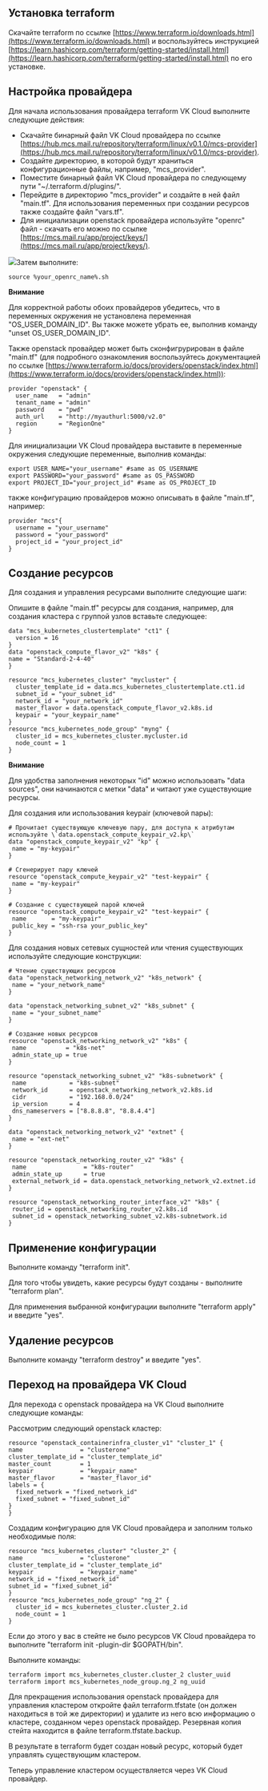 ## Установка terraform

Скачайте terraform по ссылке [https://www.terraform.io/downloads.html](https://www.terraform.io/downloads.html) и воспользуйтесь инструкцией [https://learn.hashicorp.com/terraform/getting-started/install.html](https://learn.hashicorp.com/terraform/getting-started/install.html) по его установке.

## Настройка провайдера

Для начала использования провайдера terraform VK Cloud выполните следующие действия:

- Скачайте бинарный файл VK Cloud провайдера по ссылке [https://hub.mcs.mail.ru/repository/terraform/linux/v0.1.0/mcs-provider](https://hub.mcs.mail.ru/repository/terraform/linux/v0.1.0/mcs-provider).
- Создайте директорию, в которой будут храниться конфигурационные файлы, например, "mcs_provider".
- Поместите бинарный файл VK Cloud провайдера по следующему пути "~/.terraform.d/plugins/".
- Перейдите в директорию "mcs_provider" и создайте в ней файл "main.tf". Для использования переменных при создании ресурсов также создайте файл "vars.tf".
- Для инициализации openstack провайдера используйте "openrc" файл - скачать его можно по ссылке [https://mcs.mail.ru/app/project/keys/](https://mcs.mail.ru/app/project/keys/).

![](./assets/1601594594299-1601594594299.png)Затем выполните:

```
source %your_openrc_name%.sh
```

**Внимание**

Для корректной работы обоих провайдеров убедитесь, что в переменных окружения не установлена переменная "OS_USER_DOMAIN_ID". Вы также можете убрать ее, выполнив команду "unset OS_USER_DOMAIN_ID".

Также openstack провайдер может быть сконфигрурирован в файле "main.tf" (для подробного ознакомления воспользуйтесь документацией по ссылке [https://www.terraform.io/docs/providers/openstack/index.html](https://www.terraform.io/docs/providers/openstack/index.html)):

```
provider "openstack" {
  user_name   = "admin"
  tenant_name = "admin"
  password    = "pwd"
  auth_url    = "http://myauthurl:5000/v2.0"
  region      = "RegionOne"
}
```

Для инициализации VK Cloud провайдера выставите в переменные окружения следующие переменные, выполнив команды:

```
export USER_NAME="your_username" #same as OS_USERNAME
export PASSWORD="your_password" #same as OS_PASSWORD
export PROJECT_ID="your_project_id" #same as OS_PROJECT_ID
```

также конфигурацию провайдеров можно описывать в файле "main.tf", например:

```
provider "mcs"{
  username = "your_username"
  password = "your_password"
  project_id = "your_project_id"
}
```

## Создание ресурсов

Для создания и управления ресурсами выполните следующие шаги:

Опишите в файле "main.tf" ресурсы для создания, например, для создания кластера с группой узлов вставьте следующее:

```
data "mcs_kubernetes_clustertemplate" "ct1" {
  version = 16
}
data "openstack_compute_flavor_v2" "k8s" {
name = "Standard-2-4-40"
}

resource "mcs_kubernetes_cluster" "mycluster" {
  cluster_template_id = data.mcs_kubernetes_clustertemplate.ct1.id
  subnet_id = "your_subnet_id"
  network_id = "your_network_id"
  master_flavor = data.openstack_compute_flavor_v2.k8s.id
  keypair = "your_keypair_name"
}
resource "mcs_kubernetes_node_group" "myng" {
  cluster_id = mcs_kubernetes_cluster.mycluster.id
  node_count = 1
}
```

**Внимание**

Для удобства заполнения некоторых "id" можно использовать "data sources", они начинаются с метки "data" и читают уже существующие ресурсы.

Для создания или использования keypair (ключевой пары):

```
# Прочитает существующую ключевую пару, для доступа к атрибутам используйте \`data.openstack_compute_keypair_v2.kp\`
data "openstack_compute_keypair_v2" "kp" {
 name = "my-keypair"
}

# Сгенерирует пару ключей
resource "openstack_compute_keypair_v2" "test-keypair" {
 name = "my-keypair"
}

# Создание с существующей парой ключей
resource "openstack_compute_keypair_v2" "test-keypair" {
 name       = "my-keypair"
 public_key = "ssh-rsa your_public_key"
}
```

Для создания новых сетевых сущностей или чтения существующих используйте следующие конструкции:

```
# Чтение существующих ресурсов
data "openstack_networking_network_v2" "k8s_network" {
 name = "your_network_name"
}

data "openstack_networking_subnet_v2" "k8s_subnet" {
 name = "your_subnet_name"
}

# Создание новых ресурсов
resource "openstack_networking_network_v2" "k8s" {
 name           = "k8s-net"
 admin_state_up = true
}

resource "openstack_networking_subnet_v2" "k8s-subnetwork" {
 name            = "k8s-subnet"
 network_id      = openstack_networking_network_v2.k8s.id
 cidr            = "192.168.0.0/24"
 ip_version      = 4
 dns_nameservers = ["8.8.8.8", "8.8.4.4"]
}

data "openstack_networking_network_v2" "extnet" {
 name = "ext-net"
}

resource "openstack_networking_router_v2" "k8s" {
 name                = "k8s-router"
 admin_state_up      = true
 external_network_id = data.openstack_networking_network_v2.extnet.id
}

resource "openstack_networking_router_interface_v2" "k8s" {
 router_id = openstack_networking_router_v2.k8s.id
 subnet_id = openstack_networking_subnet_v2.k8s-subnetwork.id
}
```

## Применение конфигурации

Выполните команду "terraform init".

Для того чтобы увидеть, какие ресурсы будут созданы - выполните "terraform plan".

Для применения выбранной конфигурации выполните "terraform apply" и введите "yes".

## Удаление ресурсов

Выполните команду "terraform destroy" и введите "yes".

## Переход на провайдера VK Cloud

Для перехода с openstack провайдера на VK Cloud выполните следующие команды:

Рассмотрим следующий openstack кластер:

```
resource "openstack_containerinfra_cluster_v1" "cluster_1" {
name                = "clusterone"
cluster_template_id = "cluster_template_id"
master_count        = 1
keypair             = "keypair_name"
master_flavor       = "master_flavor_id"
labels = {
  fixed_network = "fixed_network_id"
  fixed_subnet = "fixed_subnet_id"
}
}
```

Создадим конфигурацию для VK Cloud провайдера и заполним только необходимые поля:

```
resource "mcs_kubernetes_cluster" "cluster_2" {
name                = "clusterone"
cluster_template_id = "cluster_template_id"
keypair             = "keypair_name"
network_id = "fixed_network_id"
subnet_id = "fixed_subnet_id"
}
resource "mcs_kubernetes_node_group" "ng_2" {
  cluster_id = mcs_kubernetes_cluster.cluster_2.id
  node_count = 1
}
```

Если до этого у вас в стейте не было ресурсов VK Cloud провайдера то выполните "terraform init -plugin-dir $GOPATH/bin".

Выполните команды:

```
terraform import mcs_kubernetes_cluster.cluster_2 cluster_uuid
terraform import mcs_kubernetes_node_group.ng_2 ng_uuid
```

Для прекращения использования openstack провайдера для управления кластером откройте файл terraform.tfstate (он должен находиться в той же директории) и удалите из него всю информацию о кластере, созданном через openstack провайдер. Резервная копия стейта находится в файле terraform.tfstate.backup.

В результате в terraform будет создан новый ресурс, который будет управлять существующим кластером.

Теперь управление кластером осуществляется через VK Cloud провайдер.
